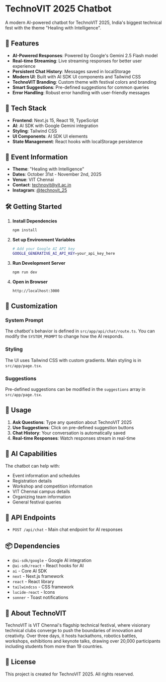 # TechnoVIT 2025 Chatbot

A modern AI-powered chatbot for TechnoVIT 2025, India's biggest technical fest with the theme "Healing with Intelligence".

## 🎯 Features

- **AI-Powered Responses**: Powered by Google's Gemini 2.5 Flash model
- **Real-time Streaming**: Live streaming responses for better user experience
- **Persistent Chat History**: Messages saved in localStorage
- **Modern UI**: Built with AI SDK UI components and Tailwind CSS
- **TechnoVIT Branding**: Custom theme with festival colors and branding
- **Smart Suggestions**: Pre-defined suggestions for common queries
- **Error Handling**: Robust error handling with user-friendly messages

## 🚀 Tech Stack

- **Frontend**: Next.js 15, React 19, TypeScript
- **AI**: AI SDK with Google Gemini integration
- **Styling**: Tailwind CSS
- **UI Components**: AI SDK UI elements
- **State Management**: React hooks with localStorage persistence

## 📅 Event Information

- **Theme**: "Healing with Intelligence"
- **Dates**: October 31st - November 2nd, 2025
- **Venue**: VIT Chennai
- **Contact**: technovit@vit.ac.in
- **Instagram**: [@technovit_25](https://www.instagram.com/technovit_25/)

## 🛠️ Getting Started

1. **Install Dependencies**

   ```bash
   npm install
   ```

2. **Set up Environment Variables**

   ```bash
   # Add your Google AI API key
   GOOGLE_GENERATIVE_AI_API_KEY=your_api_key_here
   ```

3. **Run Development Server**

   ```bash
   npm run dev
   ```

4. **Open in Browser**
   ```
   http://localhost:3000
   ```

## 🎨 Customization

### System Prompt

The chatbot's behavior is defined in `src/app/api/chat/route.ts`. You can modify the `SYSTEM_PROMPT` to change how the AI responds.

### Styling

The UI uses Tailwind CSS with custom gradients. Main styling is in `src/app/page.tsx`.

### Suggestions

Pre-defined suggestions can be modified in the `suggestions` array in `src/app/page.tsx`.

## 📱 Usage

1. **Ask Questions**: Type any question about TechnoVIT 2025
2. **Use Suggestions**: Click on pre-defined suggestion buttons
3. **Chat History**: Your conversation is automatically saved
4. **Real-time Responses**: Watch responses stream in real-time

## 🤖 AI Capabilities

The chatbot can help with:

- Event information and schedules
- Registration details
- Workshop and competition information
- VIT Chennai campus details
- Organizing team information
- General festival queries

## 🔧 API Endpoints

- `POST /api/chat` - Main chat endpoint for AI responses

## 📦 Dependencies

- `@ai-sdk/google` - Google AI integration
- `@ai-sdk/react` - React hooks for AI
- `ai` - Core AI SDK
- `next` - Next.js framework
- `react` - React library
- `tailwindcss` - CSS framework
- `lucide-react` - Icons
- `sonner` - Toast notifications

## 🎪 About TechnoVIT

TechnoVIT is VIT Chennai's flagship technical festival, where visionary technical clubs converge to push the boundaries of innovation and creativity. Over three days, it hosts hackathons, robotics battles, workshops, exhibitions and keynote talks, drawing over 20,000 participants including students from more than 19 countries.

## 📄 License

This project is created for TechnoVIT 2025. All rights reserved.
